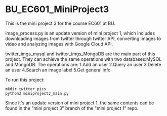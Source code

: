# BU_EC601_MiniProject3

This is the mini project 3 for the course EC601 at BU.

image_process.py is an update version of mini project 1, which includes downloading images from twitter through twitter API, converting images to video and analyzing images with Google Cloud API.

twitter_imgs_mysql and twitter_imgs_MongoDB are the main part of this project. They can achieve the same operations with two databases:MySQL and MongoDB. The operations are: 1.Add an user 2.Query an user 3.Delete an user 4.Search an image label 5.Get general info

To run this project:

    mkdir twitter_pics
    python3 miniproject3_main.py
    
Since it's an update version of mini project 1, the same contents can be found in the "mini project 3" branch of the "mini project 1" repo.
